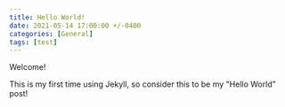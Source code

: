 ```yaml
---
title: Hello World!
date: 2021-05-14 17:00:00 +/-0400
categories: [General]
tags: [test]
---
```


Welcome!

This is my first time using Jekyll, so consider this to be my "Hello World" post!